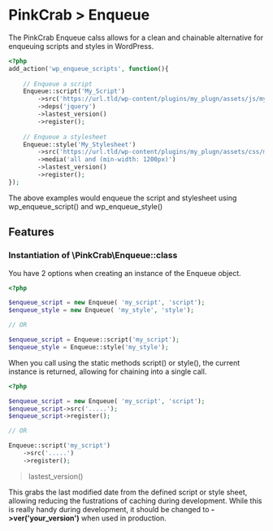 # PinkCrab > Enqueue #

The PinkCrab Enqueue calss allows for a clean and chainable alternative for enqueuing scripts and styles in WordPress.

```php
<?php 
add_action('wp_enqueue_scripts', function(){
    
    // Enqueue a script
    Enqueue::script('My_Script')
        ->src('https://url.tld/wp-content/plugins/my_plugn/assets/js/my-script.js')
        ->deps('jquery')
        ->lastest_version()
        ->register();
    
    // Enqueue a stylesheet
    Enqueue::style('My_Stylesheet')
        ->src('https://url.tld/wp-content/plugins/my_plugn/assets/css/my-stylesheet.css')
        ->media('all and (min-width: 1200px)')
        ->lastest_version()
        ->register();
});

```
The above examples would enqueue the script and stylesheet using wp_enqueue_script() and wp_enqueue_style()


## Features ##

### Instantiation of \PinkCrab\Enqueue::class ###

You have 2 options when creating an instance of the Enqueue object.

```php
<?php

$enqueue_script = new Enqueue( 'my_script', 'script');
$enqueue_style = new Enqueue( 'my_style', 'style');

// OR 

$enqueue_script = Enqueue::script('my_script');
$enqueue_style = Enqueue::style('my_style');

```
When you call using the static methods script() or style(), the current instance is returned, allowing for chaining into a single call.

```php
<?php

$enqueue_script = new Enqueue( 'my_script', 'script');
$enqueue_script->src('.....');
$enqueue_script->register();

// OR 

Enqueue::script('my_script')
    ->src('.....')
    ->register();
```


> lastest_version()

This grabs the last modified date from the defined script or style sheet, allowing reducing the fustrations of caching during development. While this is really handy during development, it should be changed to **->ver('your_version')** when used in production.